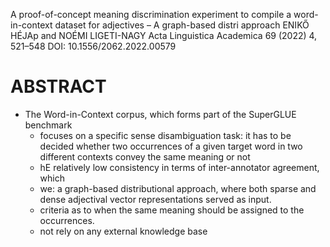 A proof-of-concept meaning discrimination experiment to compile
  a word-in-context dataset for adjectives – A graph-based distri approach
ENIKŐ HÉJAp and NOÉMI LIGETI-NAGY
Acta Linguistica Academica 69 (2022) 4, 521–548 DOI: 10.1556/2062.2022.00579

# ABSTRACT

* The Word-in-Context corpus, which forms part of the SuperGLUE benchmark
  * focuses on a specific sense disambiguation task: it has to be decided
    whether two occurrences of a given target word in two different contexts
    convey the same meaning or not
  * hE relatively low consistency in terms of inter-annotator agreement, which
  * we: a graph-based distributional approach, where both
    sparse and dense adjectival vector representations served as input.
  * criteria as to when the same meaning should be assigned to the occurrences.
  * not rely on any external knowledge base
